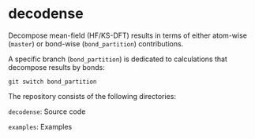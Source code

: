 # decodense
Decompose mean-field (HF/KS-DFT) results in terms of either atom-wise (``master``) or bond-wise (``bond_partition``) contributions.

A specific branch (``bond_partition``) is dedicated to calculations that decompose results by bonds:

``git switch bond_partition``

The repository consists of the following directories:

``decodense``: Source code

``examples``: Examples

